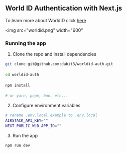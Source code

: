 ## World ID Authentication with Next.js

To learn more about WorldID click [here](https://docs.worldcoin.org/)

<img
  src="worldid.png"
  width="600"
>

### Running the app

1. Clone the repo and install dependencies

```sh
git clone git@github.com:dabit3/worldid-auth.git

cd worldid-auth

npm install

# or yarn, pnpm, bun, etc...
```

2. Configure environment variables

```sh
# rename .env.local.example to .env.local
AIRSTACK_API_KEY=""
NEXT_PUBLIC_WLD_APP_ID=""
```

3. Run the app

```sh
npm run dev
```
